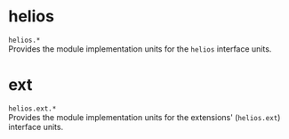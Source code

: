 # helios
`helios.*`\
Provides the module implementation units for the `helios` interface units.

# ext
`helios.ext.*`\
Provides the module implementation units for the extensions' (`helios.ext`) interface units.